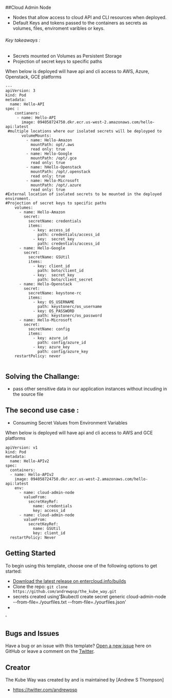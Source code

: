 ##Cloud Admin Node

- Nodes that allow access to cloud API and CLI resources when deployed. 
- Default Keys and tokens passed to the containers as secrets as volumes, files, enviroment varibles or keys. 


###### Key takeaways :

* Secrets mounted on Volumes as Persistent Storage 
* Projection of secret keys to specific paths


When below is deployed will have api and cli access to AWS, Azure, Openstack, GCE platforms
```
---
apiVersion: 3 
kind: Pod
metadata: 
  name: Hello-API 
spec : 
    contianers: 
     - name: Hello-API
       image: 094058724750.dkr.ecr.us-west-2.amazonaws.com/hello-api:latest
 #multiple locations where our isolated secrets will be deployped to
       volumeMounts: 
         - name: Hello-Amazon 
           mountPath: opt/.aws
           read only: true  
         - name: Hello-Google
           mountPath: /opt/.gce
           read only: true
         - name: hHello-Openstack
           mountPath: /opt/.openstack
           read only: true
         - name: Hello-Microsoft
           mountPath: /opt/.azure
           read only: true
#External location of isolated secrets to be mounted in the deployed enviroment.
#Projection of secret keys to specific paths
    volumes:
      - name: Hello-Amazon
        secret: 
          secretName: credentials 
          items:
            - key: access_id
              path: credentials/access_id   
            - key:  secret_key
              path: credentials/access_id
      - name: Hello-Google
        secret: 
          secretName: GSUtil 
          items:
            - key: client_id
              path: boto/client_id  
            - key:  secret_key
              path: boto/client_secret
      - name: Hello-Openstack
        secret: 
          secretName: keystone-rc
          items:
            - key: OS_USERNAME
              path: keystonerc/os_username  
            - key: OS_PASSWORD
              path: keystonerc/os_password 
      - name: Hello-Microsoft
        secret:
          secretName: config
          items:
            - key: azure_id
              path: config/azure_id   
            - key: azure_key
              path: config/azure_key
    restartPolicy: never


```
## Solving the Challange: 

* pass other sensitive data in our application instances without incuding in the source file





## The second use case :
* Consuming Secret Values from Environment Variables

When below is deployed will have api and cli access to AWS and GCE platforms

```
apiVersion: v1
kind: Pod
metadata:
  name: Hello-APIv2
spec:
  containers:
  - name: Hello-APIv2
    image: 094058724750.dkr.ecr.us-west-2.amazonaws.com/hello-api:latest
    env:
      - name: cloud-admin-node
        valueFrom:
          secretKeyRef:
            name: credentials
            key: access_id
      - name: cloud-admin-node
        valueFrom:
          secretKeyRef:
            name: GSUtil
            key: client_id
  restartPolicy: Never
```



## Getting Started

To begin using this template, choose one of the following options to get started:
* [Download the latest release on entercloud.info/builds](http://entercloud.info:8080)
* Clone the repo: `git clone https://github.com/andrewpsp/the_kube_way.git`
* secrets created using'$kubectl create secret generic cloud-admin-node --from-file=./yourfiles.txt --from-file=./yourfiles.json'
*
'

## Bugs and Issues

Have a bug or an issue with this template? [Open a new issue](https://github.com/andrewpsp/the_kube_way/issues) here on GitHub or leave a comment on the [Twitter](http://twitter.com/andrewpsp).

## Creator
The Kube Way was created by and is maintained by [Andrew S Thompson]

* https://twitter.com/andrewpsp


[logo]: https://raw.githubusercontent.com/andrewpsp/the_kube_way/master/art.jpg "Key functions"

